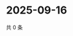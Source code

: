 # 2025-09-16

共 0 条

<!-- BEGIN ZHIHUQUESTIONS -->
<!-- 最后更新时间 Tue Sep 16 2025 17:12:41 GMT+0800 (China Standard Time) -->

<!-- END ZHIHUQUESTIONS -->
